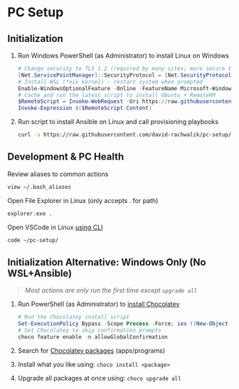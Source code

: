 # PC Setup

## Initialization

1. Run Windows PowerShell (as Administrator) to install Linux on Windows

    ``` powershell
    # Change security to TLS 1.2 (required by many sites; more secure than default TLS 1.0)
    [Net.ServicePointManager]::SecurityProtocol = [Net.SecurityProtocolType]::Tls12
    # Install WSL (*nix kernel) - restart system when prompted
    Enable-WindowsOptionalFeature -Online -FeatureName Microsoft-Windows-Subsystem-Linux
    # Cache and run the latest script to install Ubuntu + RemoteRM
    $RemoteScript = Invoke-WebRequest -Uri https://raw.githubusercontent.com/david-rachwalik/pc-setup/master/win_setup.ps1 -UseBasicParsing
    Invoke-Expression $($RemoteScript.Content)
    ```

2. Run script to install Ansible on Linux and call provisioning playbooks

    ``` bash
    curl -s https://raw.githubusercontent.com/david-rachwalik/pc-setup/master/wsl_setup.sh | sudo -H bash
    ```

## Development & PC Health

Review aliases to common actions

``` bash
view ~/.bash_aliases
```

Open File Explorer in Linux (only accepts . for path)

``` bash
explorer.exe .
```

Open VSCode in Linux [using CLI](https://code.visualstudio.com/docs/editor/command-line#_core-cli-options)

``` bash
code ~/pc-setup/
```

## Initialization Alternative: Windows Only (No WSL+Ansible)

> *Most actions are only run the first time except `upgrade all`*

1. Run PowerShell (as Administrator) to [install Chocolatey](https://chocolatey.org/install)

    ``` powershell
    # Run the Chocolatey install script
    Set-ExecutionPolicy Bypass -Scope Process -Force; iex ((New-Object System.Net.WebClient).DownloadString('https://chocolatey.org/install.ps1'))
    # Set Chocolatey to skip confirmation prompts
    choco feature enable -n allowGlobalConfirmation
    ```

2. Search for [Chocolatey packages](https://chocolatey.org/packages) (apps/programs)

3. Install what you like using: `choco install <package>`

4. Upgrade all packages at once using: `choco upgrade all`

